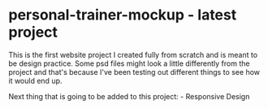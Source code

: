 # personal-trainer-mockup - latest project

This is the first website project I created fully from scratch and is meant to be design practice. Some psd files might look a little differently from the project and that's because I've been testing out different things to see how it would end up.

Next thing that is going to be added to this project: - Responsive Design
